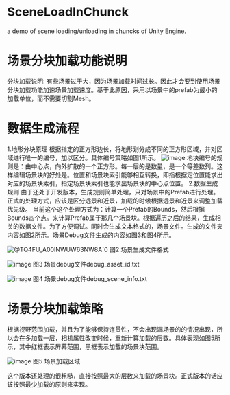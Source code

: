 # SceneLoadInChunck
a demo of scene loading/unloading in chuncks of Unity Engine.

# 场景分块加载功能说明
  分块加载说明: 有些场景过于大，因为场景加载时间过长。因此才会要到使用场景分块加载功能加速场景加载速度。基于此原因，采用以场景中的prefab为最小的加载单位，而不需要切割Mesh。
# 数据生成流程
  1.地形分块原理
  根据指定的正方形边长，将地形划分成不同的正方形区域，并对区域进行唯一的编号，加以区分。具体编号策略如图1所示。
![image](https://github.com/coderhe/SceneLoadInChunck/assets/3722873/cb4ac9f5-5c46-43fa-98d3-5591d0e86383)
  地块编号的规则是：由中心点，向外扩散的一个正方形。每一层的是数量，是一个等差数列。这样编辑场景块的好处是。位置和场景块索引能够相互转换，即指根据定位置能求出对应的场景块索引，指定场景块索引也能求出场景块的中心点位置。
  2.数据生成规则
  由于还处于开发版本，生成规则简单处理，只对场景中的Prefab进行处理。正式的处理方式，应该是区分远景和近景，加载的时候根据远景和近景来调整加载优先级。
  当前这个这个处理方式为：计算一个Prefab的Bounds，然后根据Bounds四个点。来计算Prefab属于那几个场景块。根据遍历之后的结果，生成相关的数据文件。为了方便调试。同时会生成文本格式的，场景文件。生成的文件夹内容如图2所示。场景Debug文件生成的内容如图3和图4所示。
  
![@TQ4FU_A00INWUW63NW8A`0](https://github.com/coderhe/SceneLoadInChunck/assets/3722873/c422c25d-e406-4731-afcf-65d5550a2871)
                                        图2 场景生成文件格式
                                        
![image](https://github.com/coderhe/SceneLoadInChunck/assets/3722873/97450e07-41b9-4f21-ae52-abf9cf495c60)
                                        图3 场景debug文件debug_asset_id.txt
                                        
![image](https://github.com/coderhe/SceneLoadInChunck/assets/3722873/2ff78310-3537-4b99-afb0-2b76783947aa)
                                        图4 场景debug文件debug_scene_info.txt
                                        
# 场景分块加载策略
  根据视野范围加载，并且为了能够保持连贯性，不会出现漏场景的的情况出现，所以会在多加载一层，相机属性改变时候，重新计算加载的层数。具体表现如图5所示，其中红框表示屏幕范围，黑框表示加载的场景块范围。
  
  ![image](https://github.com/coderhe/SceneLoadInChunck/assets/3722873/1bb58b84-ea3a-4ad9-86fb-3b0c2f85e5bc)
                                        图5 场景加载区域
                                        
  这个版本还处理的很粗糙，直接按照最大的层数来加载的场景块。正式版本的话应该按照最少加载的原则来实现。
